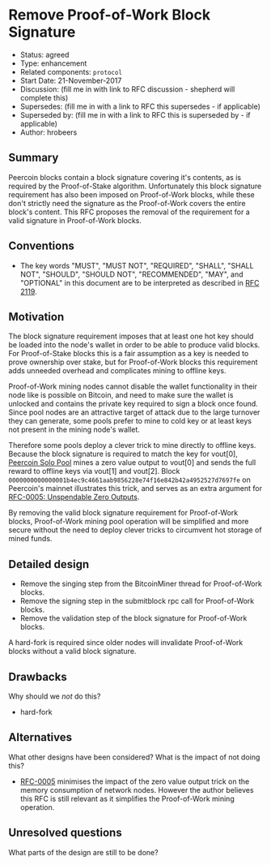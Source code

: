 # Remove Proof-of-Work Block Signature

- Status: agreed
- Type: enhancement
- Related components: `protocol`
- Start Date: 21-November-2017
- Discussion: (fill me in with link to RFC discussion - shepherd will complete this)
- Supersedes: (fill me in with a link to RFC this supersedes - if applicable)
- Superseded by: (fill me in with a link to RFC this is superseded by - if applicable)
- Author: hrobeers

## Summary

Peercoin blocks contain a block signature covering it's contents, as is required by the Proof-of-Stake algorithm.
Unfortunately this block signature requirement has also been imposed on Proof-of-Work blocks, while these don't strictly need the signature as the Proof-of-Work covers the entire block's content.
This RFC proposes the removal of the requirement for a valid signature in Proof-of-Work blocks.


## Conventions
- The key words "MUST", "MUST NOT", "REQUIRED", "SHALL", "SHALL NOT", "SHOULD", "SHOULD NOT", "RECOMMENDED", "MAY", and "OPTIONAL" in this document are to be interpreted as described in [RFC 2119](http://tools.ietf.org/html/rfc2119).


## Motivation

The block signature requirement imposes that at least one hot key should be loaded into the node's wallet in order to be able to produce valid blocks.
For Proof-of-Stake blocks this is a fair assumption as a key is needed to prove ownership over stake, but for Proof-of-Work blocks this requirement adds unneeded overhead and complicates mining to offline keys.

Proof-of-Work mining nodes cannot disable the wallet functionality in their node like is possible on Bitcoin, and need to make sure the wallet is unlocked and contains the private key required to sign a block once found.
Since pool nodes are an attractive target of attack due to the large turnover they can generate, some pools prefer to mine to cold key or at least keys not present in the mining node's wallet.

Therefore some pools deploy a clever trick to mine directly to offline keys.
Because the block signature is required to match the key for vout[0], [Peercoin Solo Pool](https://hrobeers.github.io/ppc-solo-mine/) mines a zero value output to vout[0] and sends the full reward to offline keys via vout[1] and vout[2].
Block `0000000000000001b4ec9c4661aab9856228e74f16e842b42a4952527d7697fe` on Peercoin's mainnet illustrates this trick, and serves as an extra argument for [RFC-0005: Unspendable Zero Outputs](../0005-unspendable-zero-outputs/0005-unspendable-zero-outputs.md).

By removing the valid block signature requirement for Proof-of-Work blocks, Proof-of-Work mining pool operation will be simplified and more secure without the need to deploy clever tricks to circumvent hot storage of mined funds.


## Detailed design

- Remove the singing step from the BitcoinMiner thread for Proof-of-Work blocks.
- Remove the signing step in the submitblock rpc call for Proof-of-Work blocks.
- Remove the validation step of the block signature for Proof-of-Work blocks.

A hard-fork is required since older nodes will invalidate Proof-of-Work blocks without a valid block signature.

## Drawbacks

Why should we *not* do this?

- hard-fork

## Alternatives

What other designs have been considered? What is the impact of not doing this?

- [RFC-0005](../0005-unspendable-zero-outputs/0005-unspendable-zero-outputs.md) minimises the impact of the zero value output trick on the memory consumption of network nodes. However the author believes this RFC is still relevant as it simplifies the Proof-of-Work mining operation.

## Unresolved questions

What parts of the design are still to be done?
